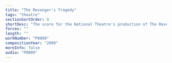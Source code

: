 ```yaml
---
title: "The Revenger's Tragedy"
tags: "theatre"
sectionSortOrder: 8
shortDesc: "The score for the National Theatre's production of The Revenger's Tragedy"
forces: ""
length: ""
workNumber: "P0009"
compositionYear: "2009"
moreInfo: false
audio: "P0009"
---
```

